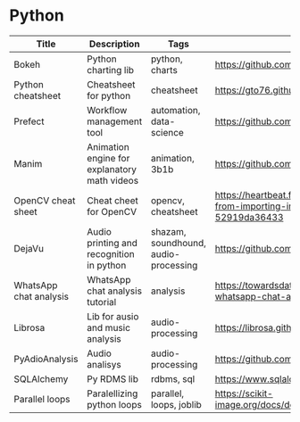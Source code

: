 # Python

Title | Description | Tags | Link
------------ | ------------- | ---------- | --------------
Bokeh | Python charting lib | python, charts | https://github.com/bokeh/bokeh
Python cheatsheet | Cheatsheet for python | cheatsheet | https://gto76.github.io/python-cheatsheet/
Prefect | Workflow management tool | automation, data-science | https://github.com/prefecthq/prefect
Manim | Animation engine for explanatory math videos | animation, 3b1b | https://github.com/3b1b/manim
OpenCV cheat sheet | Cheat cheet for OpenCV | opencv, cheatsheet | https://heartbeat.fritz.ai/opencv-python-cheat-sheet-from-importing-images-to-face-detection-52919da36433
DejaVu | Audio printing and recognition in python | shazam, soundhound, audio-processing | https://github.com/worldveil/dejavu
WhatsApp chat analysis | WhatsApp chat analysis tutorial | analysis | https://towardsdatascience.com/build-your-own-whatsapp-chat-analyzer-9590acca9014
Librosa | Lib for ausio and music analysis | audio-processing | https://librosa.github.io/librosa/
PyAdioAnalysis | Audio analisys | audio-processing | https://github.com/tyiannak/pyAudioAnalysis
SQLAlchemy | Py RDMS lib | rdbms, sql | https://www.sqlalchemy.org/
Parallel loops | Paralellizing python loops | parallel, loops, joblib | https://scikit-image.org/docs/dev/user_guide/tutorial_parallelization.html
